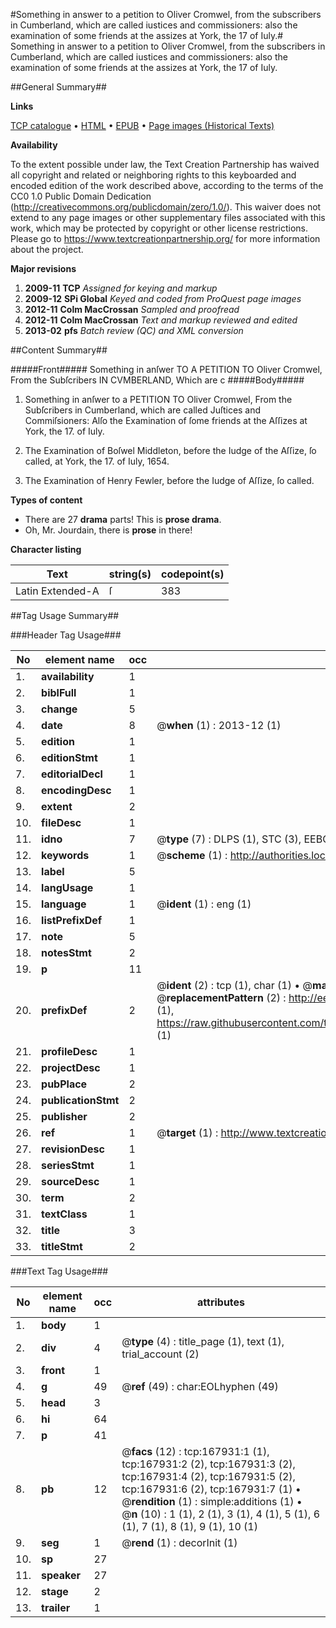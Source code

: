 #Something in answer to a petition to Oliver Cromwel, from the subscribers in Cumberland, which are called iustices and commissioners: also the examination of some friends at the assizes at York, the 17 of Iuly.#
Something in answer to a petition to Oliver Cromwel, from the subscribers in Cumberland, which are called iustices and commissioners: also the examination of some friends at the assizes at York, the 17 of Iuly.

##General Summary##

**Links**

[TCP catalogue](http://www.ota.ox.ac.uk/tcp/)  • 
[HTML](http://tei.it.ox.ac.uk/tcp/Texts-HTML/free/A93/A93550.html)  • 
[EPUB](http://tei.it.ox.ac.uk/tcp/Texts-EPUB/free/A93/A93550.epub) • 
[Page images (Historical Texts)](https://historicaltexts.jisc.ac.uk/eebo-99866671e)

**Availability**

To the extent possible under law, the Text Creation Partnership has waived all copyright and related or neighboring rights to this keyboarded and encoded edition of the work described above, according to the terms of the CC0 1.0 Public Domain Dedication (http://creativecommons.org/publicdomain/zero/1.0/). This waiver does not extend to any page images or other supplementary files associated with this work, which may be protected by copyright or other license restrictions. Please go to https://www.textcreationpartnership.org/ for more information about the project.

**Major revisions**

1. __2009-11__ __TCP__ *Assigned for keying and markup*
1. __2009-12__ __SPi Global__ *Keyed and coded from ProQuest page images*
1. __2012-11__ __Colm MacCrossan__ *Sampled and proofread*
1. __2012-11__ __Colm MacCrossan__ *Text and markup reviewed and edited*
1. __2013-02__ __pfs__ *Batch review (QC) and XML conversion*

##Content Summary##

#####Front#####
Something in anſwer TO A PETITION TO Oliver Cromwel, From the Subſcribers IN CVMBERLAND, Which are c
#####Body#####

1. Something in anſwer to a PETITION TO Oliver Cromwel, From the Subſcribers in Cumberland, which are called Juſtices and Commiſsioners: Alſo the Examination of ſome friends at the Aſſizes at York, the 17. of Iuly.

1. The Examination of Boſwel Middleton, before the Iudge of the Aſſize, ſo called, at York, the 17. of Iuly, 1654.

1. The Examination of Henry Fewler, before the Iudge of Aſſize, ſo called.

**Types of content**

  * There are 27 **drama** parts! This is **prose drama**.
  * Oh, Mr. Jourdain, there is **prose** in there!

**Character listing**


|Text|string(s)|codepoint(s)|
|---|---|---|
|Latin Extended-A|ſ|383|

##Tag Usage Summary##

###Header Tag Usage###

|No|element name|occ|attributes|
|---|---|---|---|
|1.|__availability__|1||
|2.|__biblFull__|1||
|3.|__change__|5||
|4.|__date__|8| @__when__ (1) : 2013-12 (1)|
|5.|__edition__|1||
|6.|__editionStmt__|1||
|7.|__editorialDecl__|1||
|8.|__encodingDesc__|1||
|9.|__extent__|2||
|10.|__fileDesc__|1||
|11.|__idno__|7| @__type__ (7) : DLPS (1), STC (3), EEBO-CITATION (1), PROQUEST (1), VID (1)|
|12.|__keywords__|1| @__scheme__ (1) : http://authorities.loc.gov/ (1)|
|13.|__label__|5||
|14.|__langUsage__|1||
|15.|__language__|1| @__ident__ (1) : eng (1)|
|16.|__listPrefixDef__|1||
|17.|__note__|5||
|18.|__notesStmt__|2||
|19.|__p__|11||
|20.|__prefixDef__|2| @__ident__ (2) : tcp (1), char (1)  •  @__matchPattern__ (2) : ([0-9\-]+):([0-9IVX]+) (1), (.+) (1)  •  @__replacementPattern__ (2) : http://eebo.chadwyck.com/downloadtiff?vid=$1&page=$2 (1), https://raw.githubusercontent.com/textcreationpartnership/Texts/master/tcpchars.xml#$1 (1)|
|21.|__profileDesc__|1||
|22.|__projectDesc__|1||
|23.|__pubPlace__|2||
|24.|__publicationStmt__|2||
|25.|__publisher__|2||
|26.|__ref__|1| @__target__ (1) : http://www.textcreationpartnership.org/docs/. (1)|
|27.|__revisionDesc__|1||
|28.|__seriesStmt__|1||
|29.|__sourceDesc__|1||
|30.|__term__|2||
|31.|__textClass__|1||
|32.|__title__|3||
|33.|__titleStmt__|2||


###Text Tag Usage###

|No|element name|occ|attributes|
|---|---|---|---|
|1.|__body__|1||
|2.|__div__|4| @__type__ (4) : title_page (1), text (1), trial_account (2)|
|3.|__front__|1||
|4.|__g__|49| @__ref__ (49) : char:EOLhyphen (49)|
|5.|__head__|3||
|6.|__hi__|64||
|7.|__p__|41||
|8.|__pb__|12| @__facs__ (12) : tcp:167931:1 (1), tcp:167931:2 (2), tcp:167931:3 (2), tcp:167931:4 (2), tcp:167931:5 (2), tcp:167931:6 (2), tcp:167931:7 (1)  •  @__rendition__ (1) : simple:additions (1)  •  @__n__ (10) : 1 (1), 2 (1), 3 (1), 4 (1), 5 (1), 6 (1), 7 (1), 8 (1), 9 (1), 10 (1)|
|9.|__seg__|1| @__rend__ (1) : decorInit (1)|
|10.|__sp__|27||
|11.|__speaker__|27||
|12.|__stage__|2||
|13.|__trailer__|1||
